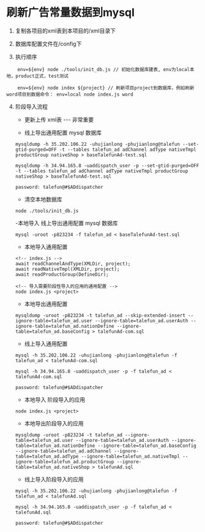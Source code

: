 # 刷新广告常量数据到mysql

1. 复制各项目的xml表到本项目的/xml目录下

2. 数据库配置文件在/config下

3. 执行顺序

```
    env=${env} node ./tools/init_db.js // 初始化数据库建表, env为local本地，product正式，test测试

    env=${env} node index ${project} // 刷新项目project到数据库，例如刷新word项目到数据命令： env=local node index.js word
```

4. 阶段导入流程

    - 更新上传 xml表 --- 非常重要

    - 线上导出通用配置 mysql 数据库

    ```
    mysqldump -h 35.202.106.22 -uhujianlong -phujianlong@talefun --set-gtid-purged=OFF -t --tables talefun_ad adChannel adType nativeTmpl productGroup nativeShop > baseTalefunAd-test.sql

    mysqldump -h 34.94.165.8 -uaddispatch_user -p --set-gtid-purged=OFF -t --tables talefun_ad adChannel adType nativeTmpl productGroup nativeShop > baseTalefunAd-test.sql

    password: talefun@#$ADdispatcher
    ```

    - 清空本地数据库
    
    ```
    node ./tools/init_db.js
    ```

    -本地导入 线上导出通用配置 mysql 数据库
    
    ```
    mysql -uroot -p823234 -f talefun_ad < baseTalefunAd-test.sql
    ```
    
    - 本地导入通用配置
    
    ```
    <!-- index.js -->
    await readChannelAndType(XMLDir, project);
    await readNativeTmpl(XMLDir, project);
    await readProductGroup(DefineDir);

    <!-- 导入需要阶段性导入的应用的通用配置 -->
    node index.js <project>
    ```

    - 本地导出通用配置
    
    ```
    mysqldump -uroot -p823234 -t talefun_ad --skip-extended-insert --ignore-table=talefun_ad.user --ignore-table=talefun_ad.userAuth --ignore-table=talefun_ad.nationDefine --ignore-table=talefun_ad.baseConfig > talefunAd-com.sql
    ```

    - 线上导入通用配置
    
    ```
    mysql -h 35.202.106.22 -uhujianlong -phujianlong@talefun -f talefun_ad < talefunAd-com.sql

    mysql -h 34.94.165.8 -uaddispatch_user -p -f talefun_ad < talefunAd-com.sql

    password: talefun@#$ADdispatcher
    ```

    - 本地导入 阶段导入的应用
    
    ```
    node index.js <project>
    ```

    - 本地导出阶段导入的应用
    
    ```
    mysqldump -uroot -p823234 -t talefun_ad --ignore-table=talefun_ad.user --ignore-table=talefun_ad.userAuth --ignore-table=talefun_ad.nationDefine --ignore-table=talefun_ad.baseConfig --ignore-table=talefun_ad.adChannel --ignore-table=talefun_ad.adType --ignore-table=talefun_ad.nativeTmpl --ignore-table=talefun_ad.productGroup --ignore-table=talefun_ad.nativeShop > talefunAd.sql
    ```

    - 线上导入阶段导入的应用
    
    ```
    mysql -h 35.202.106.22 -uhujianlong -phujianlong@talefun -f talefun_ad < talefunAd.sql

    mysql -h 34.94.165.8 -uaddispatch_user -p -f talefun_ad < talefunAd.sql

    password: talefun@#$ADdispatcher
    ```
